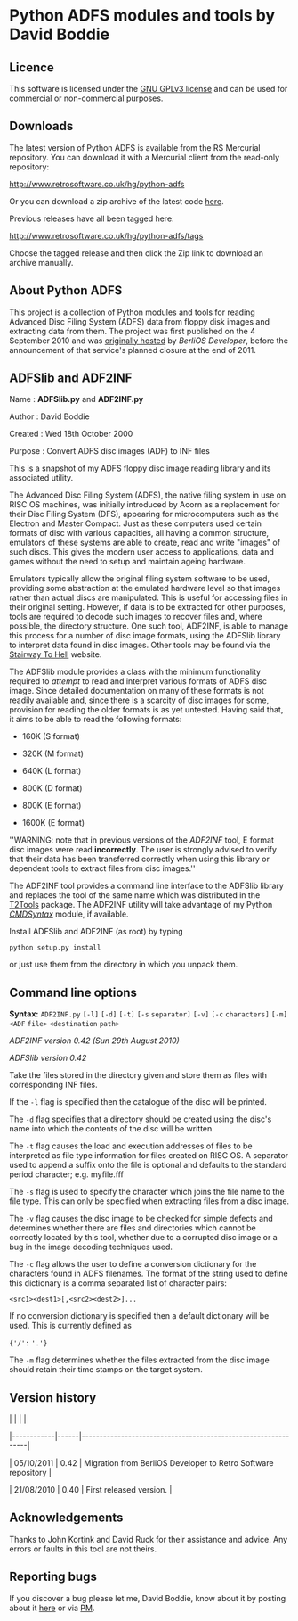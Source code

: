 # Python ADFS modules and tools by David Boddie

## Licence

This software is licensed under the [GNU GPLv3 license](http://en.wikipedia.org/wiki/GNU_General_Public_License) and can be used for commercial or non-commercial purposes.

## Downloads

The latest version of Python ADFS is available from the RS Mercurial repository. You can download it with a Mercurial client from the read-only repository:

<http://www.retrosoftware.co.uk/hg/python-adfs>

Or you can download a zip archive of the latest code [here](http://www.retrosoftware.co.uk/hg/python-adfs/archive/tip.zip).

Previous releases have all been tagged here:

<http://www.retrosoftware.co.uk/hg/python-adfs/tags>

Choose the tagged release and then click the Zip link to download an archive manually.

## About Python ADFS

This project is a collection of Python modules and tools for reading Advanced Disc Filing System (ADFS) data from floppy disk images and extracting data from them. The project was first published on the 4 September 2010 and was [originally hosted](https://developer.berlios.de/projects/python-adfs/) by _BerliOS Developer_, before the announcement of that service's planned closure at the end of 2011.

## ADFSlib and ADF2INF

Name : **ADFSlib.py** and **ADF2INF.py**

Author : David Boddie

Created : Wed 18th October 2000

Purpose : Convert ADFS disc images (ADF) to INF files

This is a snapshot of my ADFS floppy disc image reading library and its associated utility.

The Advanced Disc Filing System (ADFS), the native filing system in use on RISC OS machines, was initially introduced by Acorn as a replacement for their Disc Filing System (DFS), appearing for microcomputers such as the Electron and Master Compact. Just as these computers used certain formats of disc with various capacities, all having a common structure, emulators of these systems are able to create, read and write "images" of such discs. This gives the modern user access to applications, data and games without the need to setup and maintain ageing hardware.

Emulators typically allow the original filing system software to be used, providing some abstraction at the emulated hardware level so that images rather than actual discs are manipulated. This is useful for accessing files in their original setting. However, if data is to be extracted for other purposes, tools are required to decode such images to recover files and, where possible, the directory structure. One such tool, ADF2INF, is able to manage this process for a number of disc image formats, using the ADFSlib library to interpret data found in disc images. Other tools may be found via the [Stairway To Hell](http://www.stairwaytohell.com/) website.

The ADFSlib module provides a class with the minimum functionality required to _attempt_ to read and interpret various formats of ADFS disc image. Since detailed documentation on many of these formats is not readily available and, since there is a scarcity of disc images for some, provision for reading the older formats is as yet untested. Having said that, it aims to be able to read the following formats:

- 160K (S format)

- 320K (M format)

- 640K (L format)

- 800K (D format)

- 800K (E format)

- 1600K (E format)

''WARNING: note that in previous versions of the _ADF2INF_ tool, E format disc images were read **incorrectly**. The user is strongly advised to verify that their data has been transferred correctly when using this library or dependent tools to extract files from disc images.''

The ADF2INF tool provides a command line interface to the ADFSlib library and replaces the tool of the same name which was distributed in the [T2Tools](http://www.boddie.org.uk/david/Projects/Emulation/T2Tools) package. The ADF2INF utility will take advantage of my Python _[CMDSyntax](http://www.boddie.org.uk/david/Projects/Python/CMDSyntax)_ module, if available.

Install ADFSlib and ADF2INF (as root) by typing

`python setup.py install`

or just use them from the directory in which you unpack them.

## Command line options

**Syntax:** `ADF2INF.py` `[-l]` `[-d]` `[-t]` `[-s` `separator]` `[-v]` `[-c` `characters]` `[-m]` `<ADF` `file>` `<destination` `path>`

_ADF2INF version 0.42 (Sun 29th August 2010)_

_ADFSlib version 0.42_

Take the files stored in the directory given and store them as files with corresponding INF files.

If the `-l` flag is specified then the catalogue of the disc will be printed.

The `-d` flag specifies that a directory should be created using the disc's name into which the contents of the disc will be written.

The `-t` flag causes the load and execution addresses of files to be interpreted as file type information for files created on RISC OS. A separator used to append a suffix onto the file is optional and defaults to the standard period character; e.g. myfile.fff

The `-s` flag is used to specify the character which joins the file name to the file type. This can only be specified when extracting files from a disc image.

The `-v` flag causes the disc image to be checked for simple defects and determines whether there are files and directories which cannot be correctly located by this tool, whether due to a corrupted disc image or a bug in the image decoding techniques used.

The `-c` flag allows the user to define a conversion dictionary for the characters found in ADFS filenames. The format of the string used to define this dictionary is a comma separated list of character pairs:

`<src1><dest1>[,<src2><dest2>]...`

If no conversion dictionary is specified then a default dictionary will be used. This is currently defined as

`{'/':` `'.'}`

The `-m` flag determines whether the files extracted from the disc image should retain their time stamps on the target system.

## Version history

| | | |

|------------|------|---------------------------------------------------------------|

| 05/10/2011 | 0.42 | Migration from BerliOS Developer to Retro Software repository |

| 21/08/2010 | 0.40 | First released version. |

## Acknowledgements

Thanks to John Kortink and David Ruck for their assistance and advice. Any errors or faults in this tool are not theirs.

## Reporting bugs

If you discover a bug please let me, David Boddie, know about it by posting about it [here](http://www.retrosoftware.co.uk/forum/viewtopic.php?f=19&t=592) or via [PM](http://www.retrosoftware.co.uk/forum/memberlist.php?mode=viewprofile&u=237).
